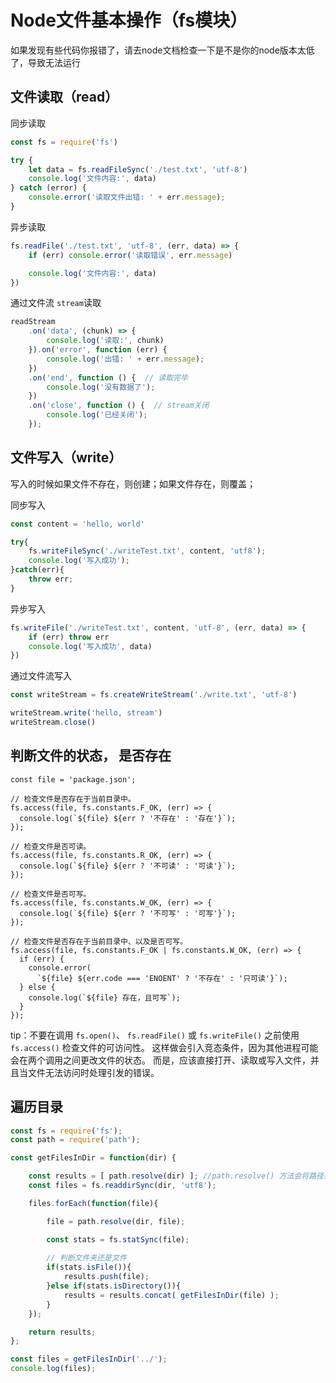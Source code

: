 # Node文件基本操作（fs模块）

如果发现有些代码你报错了，请去node文档检查一下是不是你的node版本太低了，导致无法运行

## 文件读取（read）

同步读取

```js
const fs = require('fs')

try {
    let data = fs.readFileSync('./test.txt', 'utf-8')
    console.log('文件内容:', data)
} catch (error) {
    console.error('读取文件出错: ' + err.message);
}
```

异步读取

```js
fs.readFile('./test.txt', 'utf-8', (err, data) => {
    if (err) console.error('读取错误', err.message)

    console.log('文件内容:', data)
})
```

通过文件流 `stream`读取

```js
readStream
    .on('data', (chunk) => {
        console.log('读取:', chunk)
    }).on('error', function (err) {
        console.log('出错: ' + err.message);
    })
    .on('end', function () {  // 读取完毕
        console.log('没有数据了');
    })
    .on('close', function () {  // stream关闭
        console.log('已经关闭');
    });
```



## 文件写入（write）

写入的时候如果文件不存在，则创建；如果文件存在，则覆盖；

同步写入

```js
const content = 'hello, world'

try{
    fs.writeFileSync('./writeTest.txt', content, 'utf8');
    console.log('写入成功');
}catch(err){
    throw err;
}

```

异步写入

```js
fs.writeFile('./writeTest.txt', content, 'utf-8', (err, data) => {
    if (err) throw err
    console.log('写入成功', data)
})
```

通过文件流写入

```js
const writeStream = fs.createWriteStream('./write.txt', 'utf-8')

writeStream.write('hello, stream')
writeStream.close()
```



##  判断文件的状态， 是否存在

```
const file = 'package.json';

// 检查文件是否存在于当前目录中。
fs.access(file, fs.constants.F_OK, (err) => {
  console.log(`${file} ${err ? '不存在' : '存在'}`);
});

// 检查文件是否可读。
fs.access(file, fs.constants.R_OK, (err) => {
  console.log(`${file} ${err ? '不可读' : '可读'}`);
});

// 检查文件是否可写。
fs.access(file, fs.constants.W_OK, (err) => {
  console.log(`${file} ${err ? '不可写' : '可写'}`);
});

// 检查文件是否存在于当前目录中、以及是否可写。
fs.access(file, fs.constants.F_OK | fs.constants.W_OK, (err) => {
  if (err) {
    console.error(
      `${file} ${err.code === 'ENOENT' ? '不存在' : '只可读'}`);
  } else {
    console.log(`${file} 存在，且可写`);
  }
});
```

tip：不要在调用 `fs.open()`、 `fs.readFile()` 或 `fs.writeFile()` 之前使用 `fs.access()` 检查文件的可访问性。 这样做会引入竞态条件，因为其他进程可能会在两个调用之间更改文件的状态。 而是，应该直接打开、读取或写入文件，并且当文件无法访问时处理引发的错误。



## 遍历目录

```js
const fs = require('fs');
const path = require('path');

const getFilesInDir = function(dir) {

    const results = [ path.resolve(dir) ]; //path.resolve() 方法会将路径或路径片段的序列解析为绝对路径
    const files = fs.readdirSync(dir, 'utf8');

    files.forEach(function(file){

        file = path.resolve(dir, file);

        const stats = fs.statSync(file);
				
        // 判断文件夹还是文件
        if(stats.isFile()){
            results.push(file);
        }else if(stats.isDirectory()){
            results = results.concat( getFilesInDir(file) );
        }
    });

    return results;
};

const files = getFilesInDir('../');
console.log(files);

```







